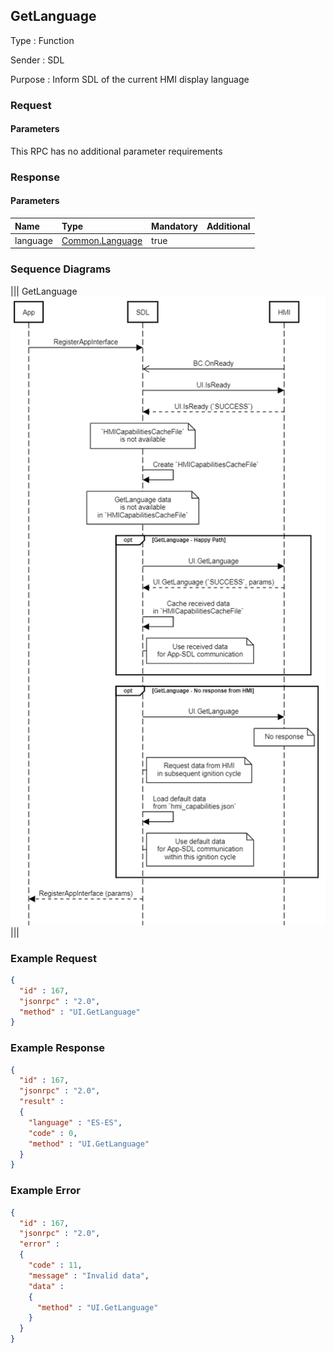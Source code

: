 ## GetLanguage

Type
: Function

Sender
: SDL

Purpose
: Inform SDL of the current HMI display language

### Request

#### Parameters

This RPC has no additional parameter requirements

### Response

#### Parameters

|Name|Type|Mandatory|Additional|
|:---|:---|:--------|:---------|
|language|[Common.Language](../../common/enums/#language)|true||
### Sequence Diagrams
|||
GetLanguage
![GetLanguage](./assets/GetLanguage.png)
|||

### Example Request

```json
{
  "id" : 167,
  "jsonrpc" : "2.0",
  "method" : "UI.GetLanguage"
}
```
### Example Response

```json
{
  "id" : 167,
  "jsonrpc" : "2.0",
  "result" :
  {
    "language" : "ES-ES",
    "code" : 0,
    "method" : "UI.GetLanguage"
  }
}
```

### Example Error

```json
{
  "id" : 167,
  "jsonrpc" : "2.0",
  "error" :
  {
    "code" : 11,
    "message" : "Invalid data",
    "data" :
    {
      "method" : "UI.GetLanguage"
    }
  }
}
```
